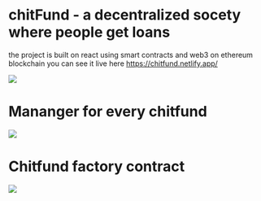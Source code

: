 # chitFund - a decentralized socety where people get loans

the project is built on react using smart contracts and web3 on ethereum blockchain you can see it live here https://chitfund.netlify.app/


<img src="https://raw.githubusercontent.com/samarth30/chitFund/V1.0/Screenshot%20from%202020-12-05%2006-50-44.png"/>

# Mananger for every chitfund
<img src="https://raw.githubusercontent.com/samarth30/chitFund/V1.0/Screenshot%20from%202020-12-05%2006-50-52.png"/>

# Chitfund factory contract
<img src="https://raw.githubusercontent.com/samarth30/chitFund/V1.0/Screenshot%20from%202020-12-05%2006-51-06.png"/>
